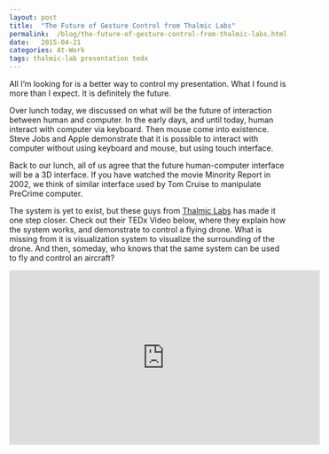 ```yaml
---
layout: post
title:  "The Future of Gesture Control from Thalmic Labs"
permalink:  /blog/the-future-of-gesture-control-from-thalmic-labs.html
date:   2015-04-21
categories: At-Work
tags: thalmic-lab presentation tedx
---
```


All I’m looking for is a better way to control my presentation. What I found is more than I expect. It is definitely the future.

Over lunch today, we discussed on what will be the future of interaction between human and computer. In the early days, and until today, human interact with computer via keyboard. Then mouse come into existence. Steve Jobs and Apple demonstrate that it is possible to interact with computer without using keyboard and mouse, but using touch interface.

Back to our lunch, all of us agree that the future human-computer interface will be a 3D interface. If you have watched the movie Minority Report in 2002, we think of similar interface used by Tom Cruise to manipulate PreCrime computer.

The system is yet to exist, but these guys from [Thalmic Labs](https://www.thalmic.com/) has made it one step closer. Check out their TEDx Video below, where they explain how the system works, and demonstrate to control a flying drone. What is missing from it is visualization system to visualize the surrounding of the drone. And then, someday, who knows that the same system can be used to fly and control an aircraft?

<iframe width="560" height="315" src="https://www.youtube.com/embed/8QSx5nBPj6Q" frameborder="0" allowfullscreen></iframe>
